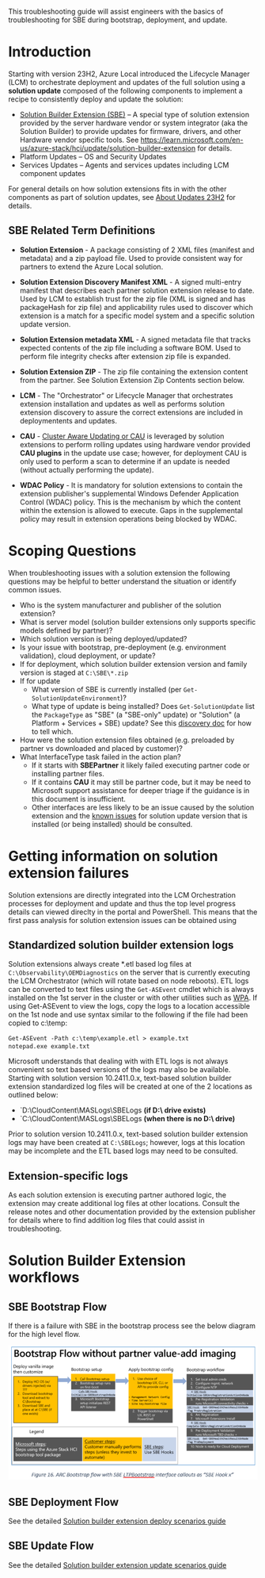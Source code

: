 This troubleshooting guide will assist engineers with the basics of troubleshooting for SBE during bootstrap, deployment, and update.

# Introduction
Starting with version 23H2, Azure Local introduced the Lifecycle Manager (LCM) to orchestrate deployment and updates of the full solution using a **solution update** composed of the following components to implement a recipe to consistently deploy and update the solution:

* [Solution Builder Extension (SBE)](https://learn.microsoft.com/en-us/azure-stack/hci/update/solution-builder-extension) – A special type of solution extension provided by the server hardware vendor or system integrator (aka the Solution Builder) to provide updates for firmware, drivers, and other Hardware vendor specific tools.  See https://learn.microsoft.com/en-us/azure-stack/hci/update/solution-builder-extension for details.
* Platform Updates – OS and Security Updates
* Services Updates – Agents and services updates including LCM component updates

For general details on how solution extensions fits in with the other components as part of solution updates, see [About Updates 23H2](
https://learn.microsoft.com/en-us/azure-stack/hci/update/about-updates-23h2#whats-in-the-update-package) for details.

## SBE Related Term Definitions
* **Solution Extension** - A package consisting of 2 XML files (manifest and metadata) and a zip payload file. Used to provide consistent way for partners to extend the Azure Local solution.

* **Solution Extension Discovery Manifest XML** - A signed multi-entry manifest that describes each partner solution extension release to date.  Used by LCM to establish trust for the zip file (XML is signed and has packageHash for zip file) and applicability rules used to discover which extension is a match for a specific model system and a specific solution update version.
* **Solution Extension metadata XML** - A signed metadata file that tracks expected contents of the zip file including a software BOM. Used to perform file integrity checks after extension zip file is expanded.
* **Solution Extension ZIP** - The zip file containing the extension content from the partner. See Solution Extension Zip Contents section below.
* **LCM** - The "Orchestrator" or Lifecycle Manager that orchestrates extension installation and updates as well as performs solution extension discovery to assure the correct extensions are included in deploymentents and updates.
* **CAU** - [Cluster Aware Updating or CAU](https://learn.microsoft.com/en-us/windows-server/failover-clustering/cluster-aware-updating) is leveraged by solution extensions to perform rolling updates using hardware vendor provided **CAU plugins** in the update use case; however, for deployment CAU is only used to perform a scan to determine if an update is needed (without actually performing the update).
* **WDAC Policy** - It is mandatory for solution extensions to contain the extension publisher's supplemental Windows Defender Application Control (WDAC) policy. This is the mechanism by which the content within the extension is allowed to execute. Gaps in the supplemental policy may result in extension operations being blocked by WDAC.

# Scoping Questions
When troubleshooting issues with a solution extension the following questions may be helpful to better understand the situation or identify common issues.

* Who is the system manufacturer and publisher of the solution extension?
* What is server model (solution builder extensions only supports specific models defined by partner)?
* Which solution version is being deployed/updated?
* Is your issue with bootstrap, pre-deployment (e.g. environment validation), cloud deployment, or update?
* If for deployment, which solution builder extension version and family version is staged at `C:\SBE\*.zip`
* If for update
  * What version of SBE is currently installed (per `Get-SolutionUpdateEnvironment`)?
  * What type of update is being installed? Does `Get-SolutionUpdate` list the `PackageType` as "SBE" (a "SBE-only" update) or "Solution" (a Platform + Services + SBE) update?
See this [discovery doc](https://learn.microsoft.com/en-us/azure-stack/hci/update/solution-builder-extension#discover-solution-builder-extension-updates-via-powershell) for how to tell which.
* How were the solution extension files obtained (e.g. preloaded by partner vs downloaded and placed by customer)?
* What InterfaceType task failed in the action plan?
  * If it starts with **SBEPartner** it likely failed executing partner code or installing partner files.
  * If it contains **CAU** it may still be partner code, but it may be need to Microsoft support assistance for deeper triage if the guidance is in this document is insufficient.
  * Other interfaces are less likely to be an issue caused by the solution extension and the [known issues](https://learn.microsoft.com/en-us/azure-stack/hci/release-information-23h2) for solution update version that is installed (or being installed) should be consulted.
 
# Getting information on solution extension failures
Solution extensions are directly integrated into the LCM Orchestration processes for deployment and update and thus the top level progress details can viewed direclty in the portal and PowerShell. This means that the first pass analysis for solution extension issues can be obtained using 
## Standardized solution builder extension logs
Solution extensions always create *.etl based log files at `C:\Observability\OEMDiagnostics` on the server that is currently executing the LCM Orchestrator (which will rotate based on node reboots).  ETL logs can be converted to text files using the `Get-ASEvent` cmdlet which is always installed on the 1st server in the cluster or with other utilities such as [WPA](https://learn.microsoft.com/en-us/windows-hardware/test/wpt/opening-and-analyzing-etl-files-in-wpa).  If using Get-ASEvent to view the logs, copy the logs to a location accessible on the 1st node and use syntax similar to the following if the file had been copied to c:\temp:
```
Get-ASEvent -Path c:\temp\example.etl > example.txt
notepad.exe example.txt
```

Microsoft understands that dealing with with ETL logs is not always convenient so text based versions of the logs may also be available. Starting with solution version 10.2411.0.x, text-based solution builder extension standardized log files will be created at one of the 2 locations as outlined below:
* `D:\CloudContent\MASLogs\SBELogs **(if D:\ drive exists)**
* `C:\CloudContent\MASLogs\SBELogs **(when there is no D:\ drive)**

Prior to solution version 10.2411.0.x, text-based solution builder extension logs may have been created at `C:\SBELogs`; however, logs at this location may be incomplete and the ETL based logs may need to be consulted.

## Extension-specific logs
As each solution extension is executing partner authored logic, the extension may create additional log files at other locations.  Consult the release notes and other documentation provided by the extension publisher for details where to find addition log files that could assist in troubleshooting.

# Solution Builder Extension workflows

## SBE Bootstrap Flow
If there is a failure with SBE in the bootstrap process see the below diagram for the high level flow.

![SBE-bootstrap-flow.png](./images/sbe-bootstrap-flow.png)

## SBE Deployment Flow
See the detailed [Solution builder extension deploy scenarios guide](./Solution-builder-extension-deploy-scenarios.md)

## SBE Update Flow
See the detailed [Solution builder extension update scenarios guide](./Solution-builder-extension-update-scenarios.md)